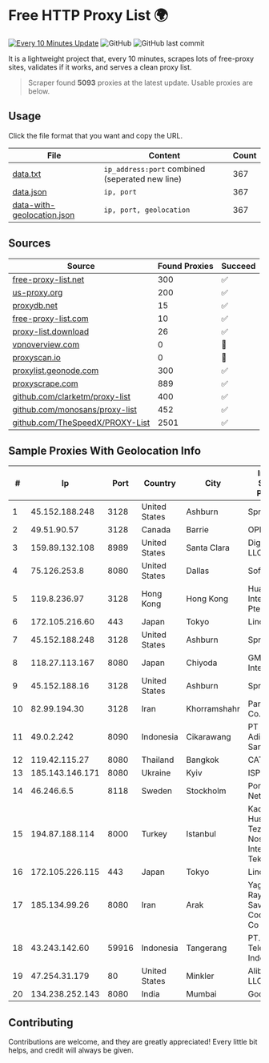 
# Free HTTP Proxy List 🌍

[![Every 10 Minutes Update](https://github.com/mertguvencli/http-proxy-list/actions/workflows/main.yml/badge.svg?branch=main)](https://github.com/mertguvencli/http-proxy-list/actions/workflows/main.yml)
![GitHub](https://img.shields.io/github/license/mertguvencli/http-proxy-list)
![GitHub last commit](https://img.shields.io/github/last-commit/mertguvencli/http-proxy-list)

It is a lightweight project that, every 10 minutes, scrapes lots of free-proxy sites, validates if it works, and serves a clean proxy list.


> Scraper found **5093** proxies at the latest update. Usable proxies are below.

## Usage

Click the file format that you want and copy the URL.


|File|Content|Count|
|----|-------|-----|
|[data.txt](https://raw.githubusercontent.com/mertguvencli/http-proxy-list/main/proxy-list/data.txt)|`ip_address:port` combined (seperated new line)|367|
|[data.json](https://raw.githubusercontent.com/mertguvencli/http-proxy-list/main/proxy-list/data.json)|`ip, port`|367|
|[data-with-geolocation.json](https://raw.githubusercontent.com/mertguvencli/http-proxy-list/main/proxy-list/data-with-geolocation.json)|`ip, port, geolocation`|367|

## Sources

|Source|Found Proxies|Succeed|
|------|-------------|-------|
|[free-proxy-list.net](https://free-proxy-list.net)|300|✅|
|[us-proxy.org](https://www.us-proxy.org)|200|✅|
|[proxydb.net](http://proxydb.net)|15|✅|
|[free-proxy-list.com](https://free-proxy-list.com/?page=&port=&type%5B%5D=http&type%5B%5D=https&up_time=0&search=Search)|10|✅|
|[proxy-list.download](https://www.proxy-list.download/HTTP)|26|✅|
|[vpnoverview.com](https://vpnoverview.com/privacy/anonymous-browsing/free-proxy-servers)|0|🚫|
|[proxyscan.io](https://www.proxyscan.io)|0|🚫|
|[proxylist.geonode.com](https://proxylist.geonode.com/api/proxy-list?limit=300&page=1&sort_by=lastChecked&sort_type=desc&protocols=http,https)|300|✅|
|[proxyscrape.com](https://api.proxyscrape.com/v2/?request=displayproxies&protocol=http&timeout=10000&country=all&ssl=all&anonymity=all)|889|✅|
|[github.com/clarketm/proxy-list](https://raw.githubusercontent.com/clarketm/proxy-list/master/proxy-list-raw.txt)|400|✅|
|[github.com/monosans/proxy-list](https://raw.githubusercontent.com/monosans/proxy-list/main/proxies/http.txt)|452|✅|
|[github.com/TheSpeedX/PROXY-List](https://raw.githubusercontent.com/TheSpeedX/PROXY-List/master/http.txt)|2501|✅|


## Sample Proxies With Geolocation Info

|#|Ip|Port|Country|City|Internet Service Provider|
|-|--|----|-------|----|-------------------------|
|1|45.152.188.248|3128|United States|Ashburn|Sprint|
|2|49.51.90.57|3128|Canada|Barrie|OPHL|
|3|159.89.132.108|8989|United States|Santa Clara|DigitalOcean, LLC|
|4|75.126.253.8|8080|United States|Dallas|SoftLayer|
|5|119.8.236.97|3128|Hong Kong|Hong Kong|Huawei International Pte. Ltd.|
|6|172.105.216.60|443|Japan|Tokyo|Linode, LLC|
|7|45.152.188.248|3128|United States|Ashburn|Sprint|
|8|118.27.113.167|8080|Japan|Chiyoda|GMO Internet, Inc.|
|9|45.152.188.16|3128|United States|Ashburn|Sprint|
|10|82.99.194.30|3128|Iran|Khorramshahr|ParsOnline Co.|
|11|49.0.2.242|8090|Indonesia|Cikarawang|PT Usaha Adi Sanggoro|
|12|119.42.115.27|8080|Thailand|Bangkok|CAT-BB|
|13|185.143.146.171|8080|Ukraine|Kyiv|ISP UTELS|
|14|46.246.6.5|8118|Sweden|Stockholm|Portlane Network|
|15|194.87.188.114|8000|Turkey|Istanbul|Kadir Huseyin Tezcan Nosspeed Internet Teknolojileri|
|16|172.105.226.115|443|Japan|Tokyo|Linode, LLC|
|17|185.134.99.26|8080|Iran|Arak|Yaghoot Rayaneh Saveh Cooperative Co|
|18|43.243.142.60|59916|Indonesia|Tangerang|PT. Mora Telematika Indonesia|
|19|47.254.31.179|80|United States|Minkler|Alibaba.com LLC|
|20|134.238.252.143|8080|India|Mumbai|Google LLC|



## Contributing

Contributions are welcome, and they are greatly appreciated! Every
little bit helps, and credit will always be given.

